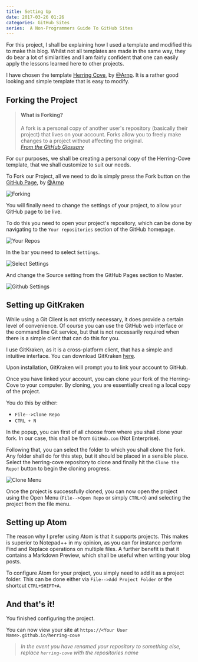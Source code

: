 ```yaml
---
title: Setting Up
date: 2017-03-26 01:26
categories: GitHub_Sites
series:  A Non-Programmers Guide To GitHub Sites
---
```


For this project, I shall be explaining how I used a template and modified this to make this blog. Whilst not all templates are made in the same way, they do bear a lot of similarities and I am fairly confident that one can easily apply the lessons learned here to other projects.

I have chosen the template [Herring Cove](https://github.com/arnp/herring-cove), by [@Arnp](https://github.com/arnp). It is a rather good looking and simple template that is easy to modify.

## Forking the Project

>#### What is Forking?
>A fork is a personal copy of another user's repository (basically their project) that lives on your account. Forks allow you to freely make changes to a project without affecting the original.
><br>*[From the GitHub Glossary](https://help.github.com/articles/github-glossary/)*

For our purposes, we shall be creating a personal copy of the Herring-Cove template, that we shall customize to suit our needs.

To Fork our Project, all we need to do is simply press the Fork button on the [GitHub Page](https://github.com/arnp/herring-cove), by [@Arnp](https://github.com/arnp)

![Forking]({{site.baseurl}}/images/tutorial/fork.png "How to Fork")

You will finally need to change the settings of your project, to allow your GitHub page to be live.

To do this you need to open your project's repository, which can be done by navigating to the `Your repositories` section of the GitHub homepage.

![Your Repos]({{site.baseurl}}/images/tutorial/YourRepositories.png "Your Repositories")

In the bar you need to select `Settings`.

![Select Settings]({{site.baseurl}}/images/tutorial/githubbar.png "Select Settings")

And change the Source setting from the GitHub Pages section to Master.

  ![Github Settings]({{site.baseurl}}/images/tutorial/githubsettings.png "Change to Master")


## Setting up GitKraken
While using a Git Client is not strictly necessary, it does provide a certain level of convenience. Of course you can use the GitHub web interface or the command line Git service, but that is not necessarily required when there is a simple client that can do this for you.

I use GitKraken, as it is a cross-platform client, that has a simple and intuitive interface. You can download GitKraken [here](www.gitkraken.com).

Upon installation, GitKraken will prompt you to link your account to GitHub.

Once you have linked your account, you can clone your fork of the Herring-Cove to your computer. By cloning, you are essentially creating a local copy of the project.

You do this by either:
* `File-->Clone Repo`
* `CTRL + N`

In the popup, you can first of all choose from where you shall clone your fork. In our case, this shall be from `GitHub.com` (Not Enterprise).

Following that, you can select the folder to which you shall clone the fork. Any folder shall do for this step, but it should be placed in a sensible place.
Select the herring-cove repository to clone and finally hit the `Clone the Repo!` button to begin the cloning progress.


![Clone Menu]({{site.basurl}}/images/tutorial/gitkrakenClone.png "The Clone Menu")

Once the project is successfully cloned, you can now open the project using the Open Menu (`File-->Open Repo` or simply `CTRL+O`) and selecting the project from the file menu.



## Setting up Atom
The reason why I prefer using Atom is that it supports projects. This makes is superior to Notepad++ in my opinion, as you can for instance perform Find and Replace operations on multiple files. A further benefit is that it contains a Markdown Preview, which shall be useful when writing your blog posts.

To configure Atom for your project, you simply need to add it as a project folder. This can be done either via `File-->Add Project Folder` or the shortcut `CTRL+SHIFT+A`.

## And that's it!
You finished configuring the project.

You can now view your site at `https://<Your User Name>.github.io/herring-cove`


>_In the event you have renamed your repository to something else, replace `herring-cove` with the repositories name_
